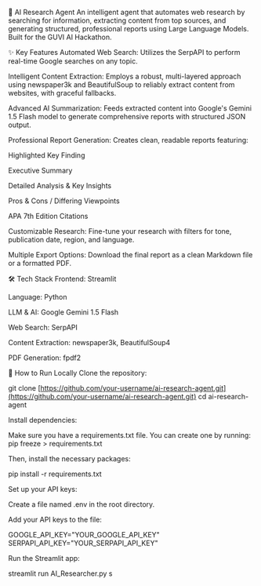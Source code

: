 🤖 AI Research Agent
An intelligent agent that automates web research by searching for information, extracting content from top sources, and generating structured, professional reports using Large Language Models. Built for the GUVI AI Hackathon.

✨ Key Features
Automated Web Search: Utilizes the SerpAPI to perform real-time Google searches on any topic.

Intelligent Content Extraction: Employs a robust, multi-layered approach using newspaper3k and BeautifulSoup to reliably extract content from websites, with graceful fallbacks.

Advanced AI Summarization: Feeds extracted content into Google's Gemini 1.5 Flash model to generate comprehensive reports with structured JSON output.

Professional Report Generation: Creates clean, readable reports featuring:

Highlighted Key Finding

Executive Summary

Detailed Analysis & Key Insights

Pros & Cons / Differing Viewpoints

APA 7th Edition Citations

Customizable Research: Fine-tune your research with filters for tone, publication date, region, and language.

Multiple Export Options: Download the final report as a clean Markdown file or a formatted PDF.

🛠️ Tech Stack
Frontend: Streamlit

Language: Python

LLM & AI: Google Gemini 1.5 Flash

Web Search: SerpAPI

Content Extraction: newspaper3k, BeautifulSoup4

PDF Generation: fpdf2

🚀 How to Run Locally
Clone the repository:

git clone [https://github.com/your-username/ai-research-agent.git](https://github.com/your-username/ai-research-agent.git)
cd ai-research-agent

Install dependencies:

Make sure you have a requirements.txt file. You can create one by running: pip freeze > requirements.txt

Then, install the necessary packages:

pip install -r requirements.txt

Set up your API keys:

Create a file named .env in the root directory.

Add your API keys to the file:

GOOGLE_API_KEY="YOUR_GOOGLE_API_KEY"
SERPAPI_API_KEY="YOUR_SERPAPI_API_KEY"

Run the Streamlit app:

streamlit run AI_Researcher.py
s
